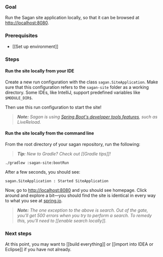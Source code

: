 ### Goal

Run the Sagan site application locally, so that it can be browsed at <http://localhost:8080>.

### Prerequisites

 - [[Set up environment]]

### Steps

#### Run the site locally from your IDE

Create a new run configuration with the class `sagan.SiteApplication`. Make sure that this configuration refers to the `sagan-site` folder as a working directory. Some IDEs, like IntelliJ, support predefined variables like `$MODULE_DIR$`.

Then use this run configuration to start the site!

> _**Note:** Sagan is using [Spring Boot's developer tools features](http://docs.spring.io/spring-boot/docs/current/reference/html/using-boot-devtools.html), such as LiveReload._


#### Run the site locally from the command line
From the root directory of your sagan repository, run the following:

> _**Tip:** New to Gradle? Check out [[Gradle tips]]!_

```
./gradlew :sagan-site:bootRun
```

After a few seconds, you should see:
```
sagan.SiteApplication : Started SiteApplication
```

Now, go to <http://localhost:8080> and you should see homepage. Click around and explore a bit—you should find the site is identical in every way to what you see at [spring.io](http://spring.io).

> _**Note:** The one exception to the above is search. Out of the gate, you'll get 500 errors when you try to perform a search. To remedy this, you'll need to [[enable search locally]]._


### Next steps

At this point, you may want to [[build everything]] or [[import into IDEA or Eclipse]] if you have not already.